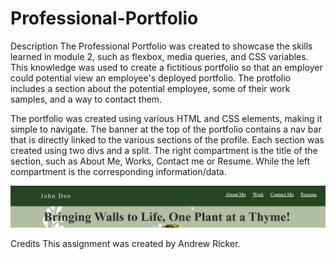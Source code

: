 # Professional-Portfolio

Description
The Professional Portfolio was created to showcase the skills learned in module 2, such as flexbox, media queries, and CSS variables. This knowledge was used to create a fictitious portfolio so that an employer could potential view an employee's deployed portfolio. The protfolio includes a section about the potential employee, some of their work samples, and a way to contact them. 

The portfolio was created using various HTML and CSS elements, making it simple to navigate. The banner at the top of the portfolio contains a nav bar that is directly linked to the various sections of the profile. Each section was created using two divs and a split. The right compartment is the title of the section, such as About Me, Works, Contact me or Resume. While the left compartment is the corresponding information/data. 

![alt text](image.png)

Credits
This assignment was created by Andrew Ricker. 